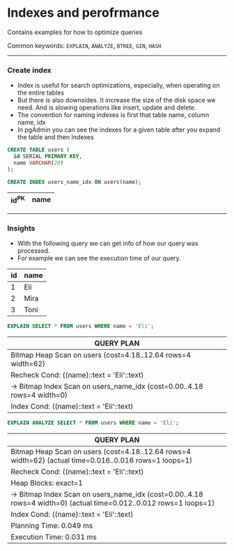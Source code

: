# Indexes and perofrmance

Contains examples for how to optimize queries

Common keywords: `EXPLAIN`, `ANALYZE`, `BTREE`, `GIN`, `HASH`

---

### Create index

- Index is useful for search optimizations, especially, when operating on the entire tables
- But there is also downsides. It increase the size of the disk space we need. And is slowing operations like insert, update and delete.
- The convention for naming indexes is first that table name, column name, idx
- In pgAdmin you can see the indexes for a given table after you expand the table and then Indexes

```sql
CREATE TABLE users (
  id SERIAL PRIMARY KEY,
  name VARCHAR(20)
);

CREATE INDEX users_name_idx ON users(name);
```

| id<sup>PK</sup> | name |
| --------------- | ---- |

---

### Insights

- With the following query we can get info of how our query was processed.
- For example we can see the execution time of our query.

| id  | name |
| --- | ---- |
| 1   | Eli  |
| 2   | Mira |
| 3   | Toni |

```sql
EXPLAIN SELECT * FROM users WHERE name = 'Eli';
```

| QUERY PLAN                                                              |
| ----------------------------------------------------------------------- |
| Bitmap Heap Scan on users (cost=4.18..12.64 rows=4 width=62)            |
| Recheck Cond: ((name)::text = 'Eli'::text)                              |
| -> Bitmap Index Scan on users_name_idx (cost=0.00..4.18 rows=4 width=0) |
| Index Cond: ((name)::text = 'Eli'::text)                                |

```sql
EXPLAIN ANALYZE SELECT * FROM users WHERE name = 'Eli';
```

| QUERY PLAN                                                                                                        |
| ----------------------------------------------------------------------------------------------------------------- |
| Bitmap Heap Scan on users (cost=4.18..12.64 rows=4 width=62) (actual time=0.016..0.016 rows=1 loops=1)            |
| Recheck Cond: ((name)::text = 'Eli'::text)                                                                        |
| Heap Blocks: exact=1                                                                                              |
| -> Bitmap Index Scan on users_name_idx (cost=0.00..4.18 rows=4 width=0) (actual time=0.012..0.012 rows=1 loops=1) |
| Index Cond: ((name)::text = 'Eli'::text)                                                                          |
| Planning Time: 0.049 ms                                                                                           |
| Execution Time: 0.031 ms                                                                                          |
